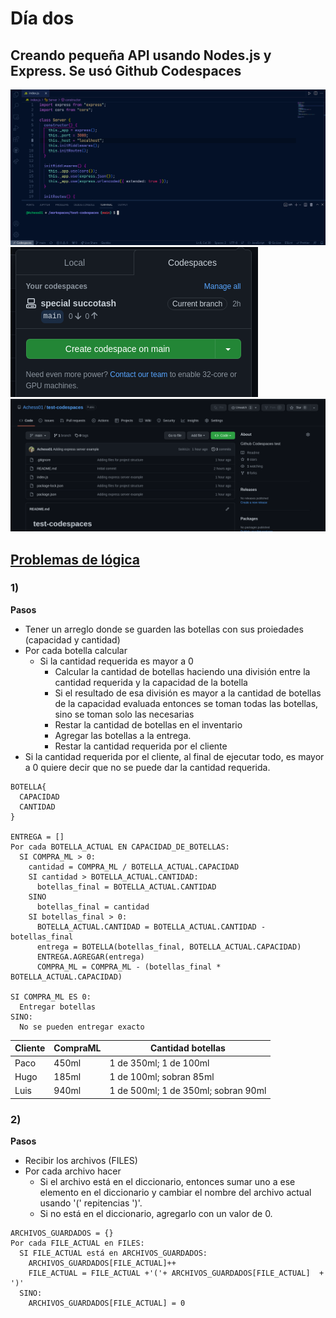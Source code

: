 # Día dos
## Creando pequeña API usando Nodes.js y Express. Se usó Github Codespaces

![primero](./primero.png)
![segundo](./segundo.png)
![tercero](./tercero.png)

## [Problemas de lógica](https://github.com/contents-pasantia/content2/blob/main/Resources/Actividad1.md)
### 1) 
**Pasos** 
- Tener un arreglo donde se guarden las botellas con sus proiedades (capacidad y cantidad)
- Por cada botella calcular
  - Si la cantidad requerida es mayor a 0
    - Calcular la cantidad de botellas haciendo una división entre la cantidad requerida y la capacidad de la botella
    - Si el resultado de esa división es mayor a la cantidad de botellas de la capacidad evaluada entonces se toman todas las botellas, sino se toman solo las necesarias    
    - Restar la cantidad de botellas en el inventario
    - Agregar las botellas a la entrega.
    - Restar la cantidad requerida por el cliente
- Si la cantidad requerida por el cliente, al final de ejecutar todo, es mayor a 0 quiere decir que no se puede dar la cantidad requerida.
```
BOTELLA{
  CAPACIDAD
  CANTIDAD
}

ENTREGA = []
Por cada BOTELLA_ACTUAL EN CAPACIDAD_DE_BOTELLAS:
  SI COMPRA_ML > 0:
    cantidad = COMPRA_ML / BOTELLA_ACTUAL.CAPACIDAD
  	SI cantidad > BOTELLA_ACTUAL.CANTIDAD:
      botellas_final = BOTELLA_ACTUAL.CANTIDAD
    SINO
      botellas_final = cantidad
    SI botellas_final > 0:
      BOTELLA_ACTUAL.CANTIDAD = BOTELLA_ACTUAL.CANTIDAD - botellas_final
      entrega = BOTELLA(botellas_final, BOTELLA_ACTUAL.CAPACIDAD)
      ENTREGA.AGREGAR(entrega)
      COMPRA_ML = COMPRA_ML - (botellas_final * BOTELLA_ACTUAL.CAPACIDAD)

SI COMPRA_ML ES 0:
  Entregar botellas
SINO:
  No se pueden entregar exacto

```
| Cliente     | CompraML  | Cantidad botellas |
| ----------- | --------- | ---------|
|   Paco     |          450ml| 1 de 350ml; 1 de 100ml|
|   Hugo     |         185ml| 1 de 100ml; sobran 85ml|
|   Luis     |          940ml|1 de 500ml; 1 de 350ml; sobran 90ml |


### 2)
**Pasos**
- Recibir los archivos (FILES)
- Por cada archivo hacer
  - Si el archivo está en el diccionario, entonces sumar uno a ese elemento en el diccionario y cambiar el nombre del archivo actual usando '(' repitencias ')'.
  - Si no está en el diccionario, agregarlo con un valor de 0.


```
ARCHIVOS_GUARDADOS = {}
Por cada FILE_ACTUAL en FILES:
  SI FILE_ACTUAL está en ARCHIVOS_GUARDADOS:
    ARCHIVOS_GUARDADOS[FILE_ACTUAL]++
    FILE_ACTUAL = FILE_ACTUAL +'('+ ARCHIVOS_GUARDADOS[FILE_ACTUAL]  + ')'
  SINO:
    ARCHIVOS_GUARDADOS[FILE_ACTUAL] = 0
```